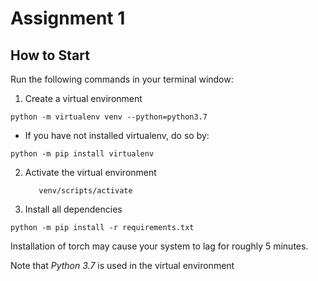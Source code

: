 # Assignment 1

## How to Start
Run the following commands in your terminal window:

1. Create a virtual environment
```console
python -m virtualenv venv --python=python3.7
```
* If you have not installed virtualenv, do so by:
```console
python -m pip install virtualenv
```

2. Activate the virtual environment

   ```console
      venv/scripts/activate
   ```

3. Install all dependencies
```console
python -m pip install -r requirements.txt
```
Installation of torch may cause your system to lag for roughly 5 minutes.


Note that *Python 3.7* is used in the virtual environment

